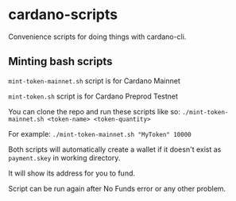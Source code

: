 # cardano-scripts
Convenience scripts for doing things with cardano-cli.

## Minting bash scripts

`mint-token-mainnet.sh` script is for Cardano Mainnet

`mint-token.sh` script is for Cardano Preprod Testnet

You can clone the repo and run these scripts like so:
`./mint-token-mainnet.sh <token-name> <token-quantity>`

For example:
`./mint-token-mainnet.sh "MyToken" 10000`

Both scripts will automatically create a wallet if it doesn't exist as `payment.skey` in working directory.

It will show its address for you to fund.

Script can be run again after No Funds error or any other problem.
